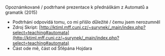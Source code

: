 Opoznámkované / podtrhané prezentace k přednáškám z Automatů a gramatik (2015)
- Podtrhání odpovídá tomu, co mi přišlo důležité / čemu jsem nerozumněl
- Zdroj Skript: [http://ktiml.mff.cuni.cz/~surynek/_main/index.php?select=teaching#automata](http://ktiml.mff.cuni.cz/~surynek/_main/index.php?select=teaching#automata)
- Část ode mě, část od Šťěpána Hojdara